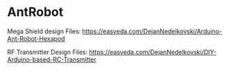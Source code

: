# AntRobot

Mega Shield design Files:
https://easyeda.com/DejanNedelkovski/Arduino-Ant-Robot-Hexapod

RF Transmitter Design Files:
https://easyeda.com/DejanNedelkovski/DIY-Arduino-based-RC-Transmitter
